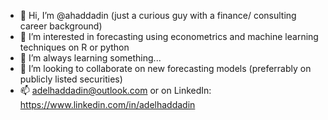 - 👋 Hi, I’m @ahaddadin (just a curious guy with a finance/ consulting career background)
- 👀 I’m interested in forecasting using econometrics and machine learning techniques on R or python
- 🌱 I’m always learning something...
- 💞️ I’m looking to collaborate on new forecasting models (preferrably on publicly listed securities)
- 📫 adelhaddadin@outlook.com or on LinkedIn: https://www.linkedin.com/in/adelhaddadin 


